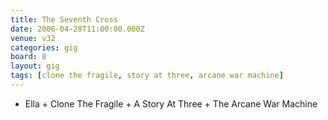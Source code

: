 ```yaml
---
title: The Seventh Cross
date: 2006-04-28T11:00:00.000Z
venue: v32
categories: gig
board: 8
layout: gig
tags: [clone the fragile, story at three, arcane war machine]
---
```

+ Ella + Clone The Fragile + A Story At Three + The Arcane War Machine